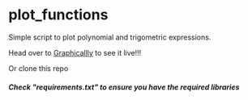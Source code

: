 # plot_functions

Simple script to plot polynomial and trigometric expressions.

Head over to [Graphicallly]('https://graphicallly.herokuapp.com') to see it live!!!

Or clone this repo
##### Check "requirements.txt" to ensure you have the required libraries
